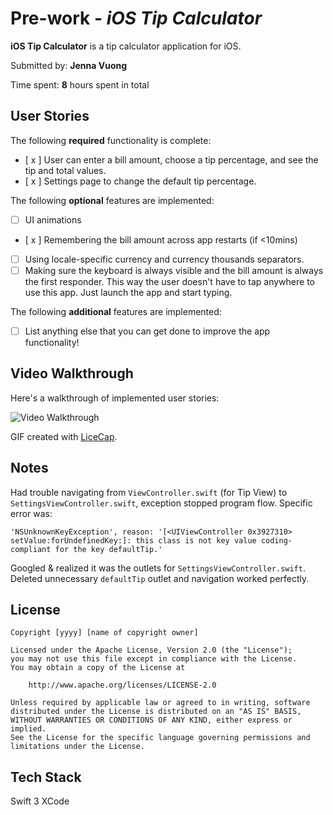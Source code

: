 # Pre-work - *iOS Tip Calculator*

**iOS Tip Calculator** is a tip calculator application for iOS.

Submitted by: **Jenna Vuong**

Time spent: **8** hours spent in total

## User Stories

The following **required** functionality is complete:

* [ x ] User can enter a bill amount, choose a tip percentage, and see the tip and total values.
* [ x ] Settings page to change the default tip percentage.

The following **optional** features are implemented:
* [ ] UI animations
* [ x ] Remembering the bill amount across app restarts (if <10mins)
* [ ] Using locale-specific currency and currency thousands separators.
* [ ] Making sure the keyboard is always visible and the bill amount is always the first responder. This way the user doesn't have to tap anywhere to use this app. Just launch the app and start typing.

The following **additional** features are implemented:

- [ ] List anything else that you can get done to improve the app functionality!

## Video Walkthrough

Here's a walkthrough of implemented user stories:

<img src='http://i.imgur.com/link/to/your/gif/file.gif' title='Video Walkthrough' width='' alt='Video Walkthrough' />

GIF created with [LiceCap](http://www.cockos.com/licecap/).

## Notes

Had trouble navigating from `ViewController.swift` (for Tip View) to `SettingsViewController.swift`, exception stopped program flow. Specific error was:

    'NSUnknownKeyException', reason: '[<UIViewController 0x3927310> setValue:forUndefinedKey:]: this class is not key value coding-compliant for the key defaultTip.'

Googled & realized it was the outlets for `SettingsViewController.swift`. Deleted unnecessary `defaultTip` outlet and navigation worked perfectly.

## License

    Copyright [yyyy] [name of copyright owner]

    Licensed under the Apache License, Version 2.0 (the "License");
    you may not use this file except in compliance with the License.
    You may obtain a copy of the License at

        http://www.apache.org/licenses/LICENSE-2.0

    Unless required by applicable law or agreed to in writing, software
    distributed under the License is distributed on an "AS IS" BASIS,
    WITHOUT WARRANTIES OR CONDITIONS OF ANY KIND, either express or implied.
    See the License for the specific language governing permissions and
    limitations under the License.


## Tech Stack
Swift 3
XCode
